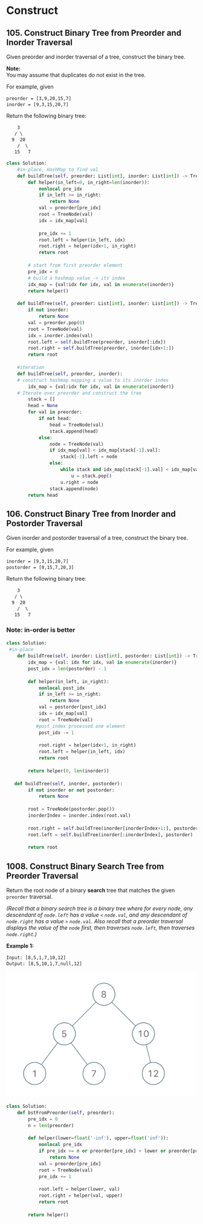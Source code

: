 # Construct

## 105. Construct Binary Tree from Preorder and Inorder Traversal

Given preorder and inorder traversal of a tree, construct the binary tree.

**Note:**  
You may assume that duplicates do not exist in the tree.

For example, given

```text
preorder = [3,9,20,15,7]
inorder = [9,3,15,20,7]
```

Return the following binary tree:

```text
    3
   / \
  9  20
    /  \
   15   7
```

```python
class Solution:
    #in-place, HashMap to find val
    def buildTree(self, preorder: List[int], inorder: List[int]) -> TreeNode:
        def helper(in_left=0, in_right=len(inorder)):
            nonlocal pre_idx
            if in_left >= in_right: 
                return None
            val = preorder[pre_idx]
            root = TreeNode(val)
            idx = idx_map[val]
            
            pre_idx += 1
            root.left = helper(in_left, idx)
            root.right = helper(idx+1, in_right)
            return root
            
        # start from first preorder element
        pre_idx = 0
        # build a hashmap value -> its index
        idx_map = {val:idx for idx, val in enumerate(inorder)} 
        return helper()
        
    def buildTree(self, preorder: List[int], inorder: List[int]) -> TreeNode:
        if not inorder:
            return None
        val = preorder.pop(0)
        root = TreeNode(val)
        idx = inorder.index(val)
        root.left = self.buildTree(preorder, inorder[:idx])
        root.right = self.buildTree(preorder, inorder[idx+1:])
        return root 
    
    #iteration   
    def buildTree(self, preorder, inorder):
	# construct hashmap mapping a value to its inorder index
        idx_map = {val:idx for idx, val in enumerate(inorder)} 			
	# Iterate over preorder and construct the tree 
        stack = []
        head = None
        for val in preorder:
            if not head:
                head = TreeNode(val)
                stack.append(head)
            else:
                node = TreeNode(val)
                if idx_map[val] < idx_map[stack[-1].val]:
                    stack[-1].left = node
                else:
                    while stack and idx_map[stack[-1].val] < idx_map[val]:
                        u = stack.pop()
                    u.right = node
                stack.append(node)
        return head
```

## 106. Construct Binary Tree from Inorder and Postorder Traversal

Given inorder and postorder traversal of a tree, construct the binary tree.

For example, given

```text
inorder = [9,3,15,20,7]
postorder = [9,15,7,20,3]
```

Return the following binary tree:

```text
    3
   / \
  9  20
    /  \
   15   7
```

### Note: in-order is better

```python
class Solution:
 #in-place
    def buildTree(self, inorder: List[int], postorder: List[int]) -> TreeNode:
        idx_map = {val: idx for idx, val in enumerate(inorder)}
        post_idx = len(postorder) - 1
        
        def helper(in_left, in_right):
            nonlocal post_idx
            if in_left >= in_right:
                return None
            val = postorder[post_idx]
            idx = idx_map[val]
            root = TreeNode(val)
           #post_index processed one element
            post_idx -= 1 
               
            root.right = helper(idx+1, in_right)
            root.left = helper(in_left, idx)
            return root
        
        return helper(0, len(inorder))
        
   def buildTree(self, inorder, postorder):
        if not inorder or not postorder:
            return None
        
        root = TreeNode(postorder.pop())
        inorderIndex = inorder.index(root.val)

        root.right = self.buildTree(inorder[inorderIndex+1:], postorder)
        root.left = self.buildTree(inorder[:inorderIndex], postorder)

        return root
```

## 1008. Construct Binary Search Tree from Preorder Traversal

Return the root node of a binary **search** tree that matches the given `preorder` traversal.

_\(Recall that a binary search tree is a binary tree where for every node, any descendant of `node.left` has a value `<` `node.val`, and any descendant of `node.right` has a value `>` `node.val`.  Also recall that a preorder traversal displays the value of the `node` first, then traverses `node.left`, then traverses `node.right`.\)_

**Example 1:**

```text
Input: [8,5,1,7,10,12]
Output: [8,5,10,1,7,null,12]
```

![](../../.gitbook/assets/image%20%2815%29.png)

```python
class Solution:
    def bstFromPreorder(self, preorder):
        pre_idx = 0
        n = len(preorder)
        
        def helper(lower=float('-inf'), upper=float('inf')):
            nonlocal pre_idx
            if pre_idx >= n or preorder[pre_idx] < lower or preorder[pre_idx] > upper:
                return None
            val = preorder[pre_idx]
            root = TreeNode(val)
            pre_idx += 1
            
            root.left = helper(lower, val)
            root.right = helper(val, upper)
            return root
        
        return helper()
```

